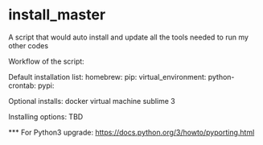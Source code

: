 # install_master
A script that would auto install and update all the tools needed to run my other codes

Workflow of the script: 


Default installation list: 
  homebrew: 
  pip: 
  virtual_environment: 
  python-crontab: 
  pypi: 

Optional installs: 
 docker virtual machine
 sublime 3 

Installing options: 
 TBD 


*** For Python3 upgrade: https://docs.python.org/3/howto/pyporting.html
